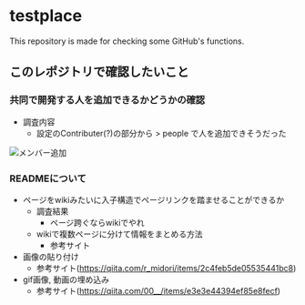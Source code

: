 # testplace
This repository is made for checking some GitHub's functions.

## このレポジトリで確認したいこと

### 共同で開発する人を追加できるかどうかの確認

- 調査内容
  - 設定のContributer(?)の部分から > people で人を追加できそうだった

![メンバー追加](https://user-images.githubusercontent.com/27879054/151324607-e14be313-5043-4aad-85cf-5e72ba3dc9ca.png)

### READMEについて

- ページをwikiみたいに入子構造でページリンクを踏ませることができるか
  - 調査結果
    - ページ跨ぐならwikiでやれ
  - wikiで複数ページに分けて情報をまとめる方法
    - 参考サイト
- 画像の貼り付け
  - 参考サイト(https://qiita.com/r_midori/items/2c4feb5de05535441bc8)
- gif画像, 動画の埋め込み
  - 参考サイト(https://qiita.com/00__/items/e3e3e44394ef85e8fecf)

